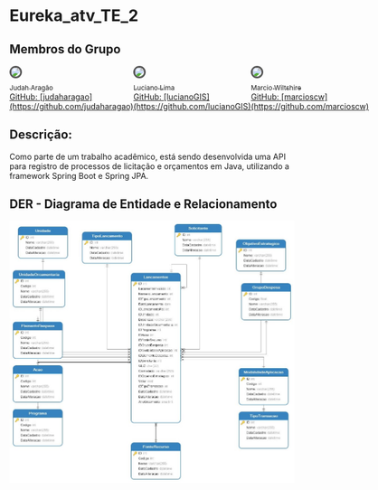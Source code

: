 # Eureka_atv_TE_2

## Membros do Grupo

<div style="display: flex; justify-content: space-between; align-items: center;">
  <div>
    <a href="https://github.com/judaharagao">
      <img src="https://avatars.githubusercontent.com/u/37356058?v=4" width="100" style="border-radius: 50%; border: 3px solid #555;">
      <br>
      <sub>Judah Aragão</sub>
      <br>
      GitHub: [judaharagao](https://github.com/judaharagao)
    </a>
  </div>

  <div>
    <a href="https://github.com/lucianoGIS">
      <img src="https://avatars.githubusercontent.com/u/30351153?v=4" width="100" style="border-radius: 50%; border: 3px solid #555;">
      <br>
      <sub>Luciano Lima</sub>
      <br>
      GitHub: [lucianoGIS](https://github.com/lucianoGIS)
    </a>
  </div>

  <div>
    <a href="https://github.com/marcioscw">
      <img src="https://avatars.githubusercontent.com/u/8989346?v=4" width="100" style="border-radius: 50%; border: 3px solid #555;">
      <br>
      <sub>Marcio Wiltshire</sub>
      <br>
      GitHub: [marcioscw](https://github.com/marcioscw)
    </a>
  </div>
</div>
<!-- Add more contributors here -->



## Descrição:

Como parte de um trabalho acadêmico, está sendo desenvolvida uma API para registro de processos de licitação e orçamentos em Java, utilizando a framework Spring Boot e Spring JPA.

## DER - Diagrama de Entidade e Relacionamento

![DER - Orçamento](https://raw.githubusercontent.com/JudahAragao/eureka_atv_TE_2/main/ext_projeto/img/DER%20-%20Orcamento.jpg)

